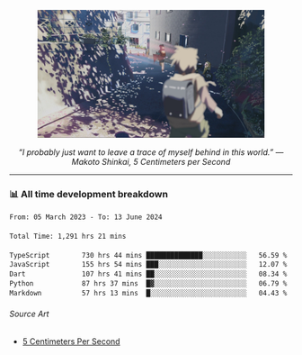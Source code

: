 <p align="center"><img src="asset/header.jpg" width="80%"/></p>
<p align="center"><i>“I probably just want to leave a trace of myself behind in this world.” ― Makoto Shinkai, 5 Centimeters per Second</i></p>

---
<!--
<details>
  <summary>📃 My Resume</summary>

### Education

- 📖 **Computer Science**\
📆 10/2021 - present\
📍 **Thang Long University** - Hoang Mai, Hanoi, Vietnam

### Experience

<img align="right" src="https://img.shields.io/badge/Figma-F24E1E?style=flat&logo=figma&logoColor=white"/>
<img align="right" src="https://img.shields.io/badge/node.js-6DA55F?style=flat&logo=node.js&logoColor=white"/>
<img align="right" src="https://img.shields.io/badge/Next.js-black?style=flat&logo=next.js&logoColor=white"/>
<img align="right" src="https://img.shields.io/badge/TypeScript-007ACC?style=flat&logo=typescript&logoColor=white"/>


- 👨‍💻 **Frontend Web Intern**\
📆 07/2023 - present\
📍 **MQ ICT Solutions** - Hoang Mai, Hanoi, Vietnam
</details> 
-->

### 📊 All time development breakdown

<!--START_SECTION:waka-->

```txt
From: 05 March 2023 - To: 13 June 2024

Total Time: 1,291 hrs 21 mins

TypeScript        730 hrs 44 mins ██████████████░░░░░░░░░░░   56.59 %
JavaScript        155 hrs 54 mins ███░░░░░░░░░░░░░░░░░░░░░░   12.07 %
Dart              107 hrs 41 mins ██░░░░░░░░░░░░░░░░░░░░░░░   08.34 %
Python            87 hrs 37 mins  █▓░░░░░░░░░░░░░░░░░░░░░░░   06.79 %
Markdown          57 hrs 13 mins  █░░░░░░░░░░░░░░░░░░░░░░░░   04.43 %
```

<!--END_SECTION:waka-->

###### Source Art

-  [5 Centimeters Per Second](https://wallhaven.cc/w/nrowq1)


